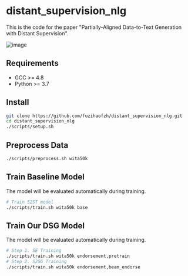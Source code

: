 # distant_supervision_nlg
This is the code for the paper "Partially-Aligned Data-to-Text Generation with Distant Supervision".


![image](https://user-images.githubusercontent.com/1419566/94226467-40420800-ff2a-11ea-9fa7-70141d3efe82.png)



## Requirements
- GCC >= 4.8
- Python >= 3.7

## Install 
```bash
git clone https://github.com/fuzihaofzh/distant_supervision_nlg.git
cd distant_supervision_nlg
./scripts/setup.sh
```

## Preprocess Data
```bash
./scripts/preprocess.sh wita50k
```

## Train Baseline Model
The model will be evaluated automatically during training.
```bash
# Train S2ST model
./scripts/train.sh wita50k base
```

## Train Our DSG Model
The model will be evaluated automatically during training.
```bash
# Step 1. SE Training
./scripts/train.sh wita50k endorsement,pretrain
# Step 2. S2SG Training
./scripts/train.sh wita50k endorsement,beam_endorse
```

